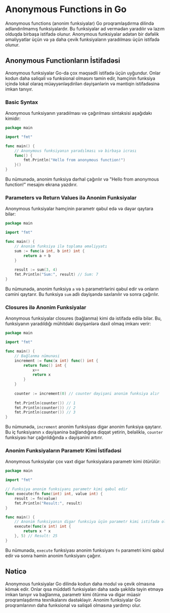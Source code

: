 # Anonymous Functions in Go

Anonymous functions (anonim funksiyalar) Go proqramlaşdırma dilində adlandırılmamış funksiyalardır. Bu funksiyalar ad vermədən yaradılır və lazım olduqda birbaşa istifadə olunur. Anonymous funksiyalar adətən bir dəfəlik əməliyyatlar üçün və ya daha çevik funksiyaların yaradılması üçün istifadə olunur.

## Anonymous Functionların İstifadəsi

Anonymous funksiyalar Go-da çox məqsədli istifadə üçün uyğundur. Onlar kodun daha səliqəli və funksional olmasını təmin edir, həmçinin funksiya içində lokal olaraq müəyyənləşdirilən dəyişənlərin və məntiqin istifadəsinə imkan tanıyır.

### Basic Syntax

Anonymous funksiyanın yaradılması və çağırılması sintaksisi aşağıdakı kimidir:

```go
package main

import "fmt"

func main() {
    // Anonymous funksiyanın yaradılması və birbaşa icrası
    func() {
        fmt.Println("Hello from anonymous function!")
    }()
}
```

Bu nümunədə, anonim funksiya dərhal çağırılır və "Hello from anonymous function!" mesajını ekrana yazdırır.

### Parameters və Return Values ilə Anonim Funksiyalar

Anonymous funksiyalar həmçinin parametr qəbul edə və dəyər qaytara bilər:

```go
package main

import "fmt"

func main() {
    // Anonim funksiya ilə toplama əməliyyatı
    sum := func(a int, b int) int {
        return a + b
    }
    
    result := sum(3, 4)
    fmt.Println("Sum:", result) // Sum: 7
}
```

Bu nümunədə, anonim funksiya `a` və `b` parametrlərini qəbul edir və onların cəmini qaytarır. Bu funksiya `sum` adlı dəyişəndə saxlanılır və sonra çağırılır.

### Closures ilə Anonim Funksiyalar

Anonymous funksiyalar closures (bağlanma) kimi də istifadə edilə bilər. Bu, funksiyanın yaradıldığı mühitdəki dəyişənlərə daxil olmaq imkanı verir:

```go
package main

import "fmt"

func main() {
    // Bağlanma nümunəsi
    increment := func(x int) func() int {
        return func() int {
            x++
            return x
        }
    }
    
    counter := increment(0) // counter dəyişəni anonim funksiya alır
    
    fmt.Println(counter()) // 1
    fmt.Println(counter()) // 2
    fmt.Println(counter()) // 3
}
```

Bu nümunədə, `increment` anonim funksiyası digər anonim funksiya qaytarır. Bu iç funksiyanın `x` dəyişəninə bağlandığına diqqət yetirin, beləliklə, `counter` funksiyası hər çağırıldığında `x` dəyişənini artırır.

### Anonim Funksiyaların Parametr Kimi İstifadəsi

Anonymous funksiyalar çox vaxt digər funksiyalara parametr kimi ötürülür:

```go
package main

import "fmt"

// Funksiya anonim funksiyanı parametr kimi qəbul edir
func execute(fn func(int) int, value int) {
    result := fn(value)
    fmt.Println("Result:", result)
}

func main() {
    // Anonim funksiyanın digər funksiya üçün parametr kimi istifadə olunması
    execute(func(x int) int {
        return x * x
    }, 5) // Result: 25
}
```

Bu nümunədə, `execute` funksiyası anonim funksiyanı `fn` parametri kimi qəbul edir və sonra həmin anonim funksiyanı çağırır.

## Nəticə

Anonymous funksiyalar Go dilində kodun daha modul və çevik olmasına kömək edir. Onlar qısa müddətli funksiyaları daha sadə şəkildə təyin etməyə imkan tanıyır və bağlanma, parametr kimi ötürmə və digər müasir proqramlaşdırma texnikalarını dəstəkləyir. Anonim funksiyalar Go proqramlarının daha funksional və səliqəli olmasına yardımçı olur.